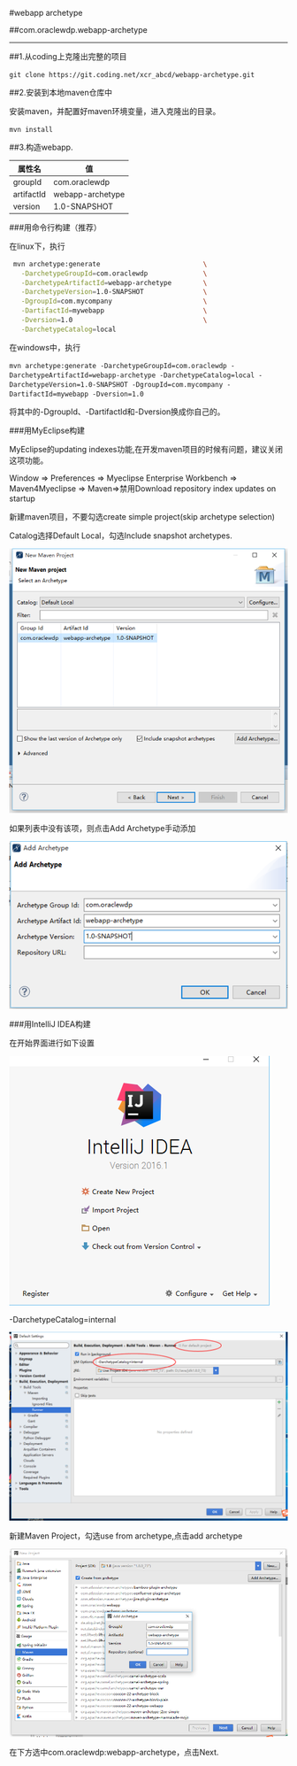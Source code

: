 #webapp archetype

##com.oraclewdp.webapp-archetype

---


##1.从coding上克隆出完整的项目

`git clone https://git.coding.net/xcr_abcd/webapp-archetype.git`

##2.安装到本地maven仓库中

安装maven，并配置好maven环境变量，进入克隆出的目录。

`mvn install`

##3.构造webapp.


|   属性名  |  值  |
|---|---|
|   groupId |   com.oraclewdp   |
|   artifactId  |   webapp-archetype    |
|   version |   1.0-SNAPSHOT    |


###用命令行构建（推荐）

在linux下，执行

```bash
 mvn archetype:generate                          \
   -DarchetypeGroupId=com.oraclewdp              \
   -DarchetypeArtifactId=webapp-archetype        \
   -DarchetypeVersion=1.0-SNAPSHOT               \
   -DgroupId=com.mycompany                       \
   -DartifactId=mywebapp                         \
   -Dversion=1.0                                 \
   -DarchetypeCatalog=local
```

在windows中，执行  

`mvn archetype:generate -DarchetypeGroupId=com.oraclewdp -DarchetypeArtifactId=webapp-archetype -DarchetypeCatalog=local -DarchetypeVersion=1.0-SNAPSHOT -DgroupId=com.mycompany -DartifactId=mywebapp -Dversion=1.0`  

将其中的-DgroupId、-DartifactId和-Dversion换成你自己的。

###用MyEclipse构建

MyEclipse的updating indexes功能,在开发maven项目的时候有问题，建议关闭这项功能。

Window => Preferences => Myeclipse Enterprise Workbench => Maven4Myeclipse => Maven=>禁用Download repository index updates on startup

新建maven项目，不要勾选create simple project(skip archetype selection)

Catalog选择Default Local，勾选Include snapshot archetypes.

![用MyEclipse构建](images/3.png)

如果列表中没有该项，则点击Add Archetype手动添加

![用MyEclipse构建](images/4.png)

###用IntelliJ IDEA构建

在开始界面进行如下设置


![用MIntelliJ IDEA构建](images/1.png)

-DarchetypeCatalog=internal  

![用MIntelliJ IDEA构建](images/2.png)

新建Maven Project，勾选use from archetype,点击add archetype

![用MIntelliJ IDEA构建](images/5.png)

在下方选中com.oraclewdp:webapp-archetype，点击Next.